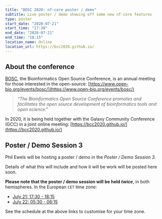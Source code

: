 ```yaml
---
title: "BOSC 2020: nf-core poster / demo"
subtitle: Live poster / demo showing off some new nf-core features
type: poster
start_date: "2020-07-21"
start_time: "17:30"
end_date: "2020-07-21"
end_time: "18:15"
location_name: Online
location_url: https://bcc2020.github.io/
---
```


## About the conference

[BOSC](https://www.open-bio.org/events/bosc/), the Bioinformatics Open Source Conference,
is an annual meeting for those interested in the open-source:
[https://www.open-bio.org/events/bosc/](https://www.open-bio.org/events/bosc/)

> _"The Bioinformatics Open Source Conference promotes and facilitates the open source
> development of bioinformatics tools and open science."_

In 2020, it is being held together with the Galaxy Community Conference (GCC) in a joint online meeting:
[https://bcc2020.github.io/](https://bcc2020.github.io/)

## Poster / Demo Session 3

Phil Ewels will be hosting a poster / demo in the _Poster / Demo Session 3_.

Details of what this will include and how it will be work will be posted here soon.

**Please note that the poster / demo session will be held _twice_**, in both hemispheres.
In the European `CET` time zone:

* [July 21: 17:30 - 18:15](https://bcc2020.sched.com/event/cXmk/west-poster-demo-session-3)
* [July 22: 05:30 - 06:15](https://bcc2020.sched.com/event/cXnB/east-poster-demo-session-3)

See the schedule at the above links to customise for your time zone.
